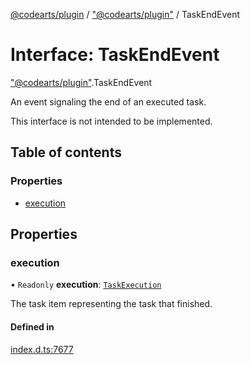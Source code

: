 [@codearts/plugin](../README.md) / ["@codearts/plugin"](../modules/_codearts_plugin_.md) / TaskEndEvent

# Interface: TaskEndEvent

["@codearts/plugin"](../modules/_codearts_plugin_.md).TaskEndEvent

An event signaling the end of an executed task.

This interface is not intended to be implemented.

## Table of contents

### Properties

- [execution](codearts_plugin_.TaskEndEvent.md#execution)

## Properties

### execution

• `Readonly` **execution**: [`TaskExecution`](codearts_plugin_.TaskExecution.md)

The task item representing the task that finished.

#### Defined in

[index.d.ts:7677](https://github.com/huaweicloud/cloudide-plugin-api/blob/4d28848/index.d.ts#L7677)
